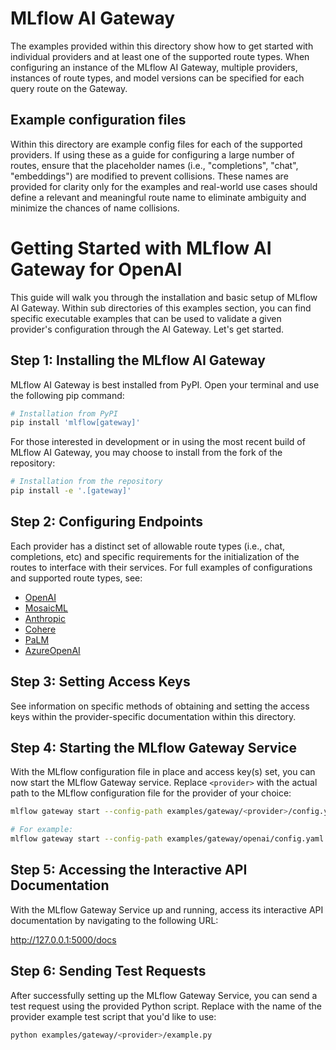 # MLflow AI Gateway

The examples provided within this directory show how to get started with individual providers and at least
one of the supported route types. When configuring an instance of the MLflow AI Gateway, multiple providers,
instances of route types, and model versions can be specified for each query route on the Gateway.

## Example configuration files

Within this directory are example config files for each of the supported providers. If using these as a guide
for configuring a large number of routes, ensure that the placeholder names (i.e., "completions", "chat", "embeddings")
are modified to prevent collisions. These names are provided for clarity only for the examples and real-world
use cases should define a relevant and meaningful route name to eliminate ambiguity and minimize the chances of name collisions.

# Getting Started with MLflow AI Gateway for OpenAI

This guide will walk you through the installation and basic setup of MLflow AI Gateway.
Within sub directories of this examples section, you can find specific executable examples
that can be used to validate a given provider's configuration through the AI Gateway.
Let's get started.

## Step 1: Installing the MLflow AI Gateway

MLflow AI Gateway is best installed from PyPI. Open your terminal and use the following pip command:

```sh
# Installation from PyPI
pip install 'mlflow[gateway]'
```

For those interested in development or in using the most recent build of MLflow AI Gateway, you may choose to install from the fork of the repository:

```sh
# Installation from the repository
pip install -e '.[gateway]'
```

## Step 2: Configuring Endpoints

Each provider has a distinct set of allowable route types (i.e., chat, completions, etc) and
specific requirements for the initialization of the routes to interface with their services.
For full examples of configurations and supported route types, see:

- [OpenAI](openai/config.yaml)
- [MosaicML](mosaicml/config.yaml)
- [Anthropic](anthropic/config.yaml)
- [Cohere](cohere/config.yaml)
- [PaLM](palm/config.yaml)
- [AzureOpenAI](azure_openai/config.yaml)

## Step 3: Setting Access Keys

See information on specific methods of obtaining and setting the access keys within the provider-specific documentation within this directory.

## Step 4: Starting the MLflow Gateway Service

With the MLflow configuration file in place and access key(s) set, you can now start the MLflow Gateway service.
Replace `<provider>` with the actual path to the MLflow configuration file for the provider of your choice:

```sh
mlflow gateway start --config-path examples/gateway/<provider>/config.yaml

# For example:
mlflow gateway start --config-path examples/gateway/openai/config.yaml
```

## Step 5: Accessing the Interactive API Documentation

With the MLflow Gateway Service up and running, access its interactive API documentation by navigating to the following URL:

http://127.0.0.1:5000/docs

## Step 6: Sending Test Requests

After successfully setting up the MLflow Gateway Service, you can send a test request using the provided Python script.
Replace <provider> with the name of the provider example test script that you'd like to use:

```sh
python examples/gateway/<provider>/example.py
```
